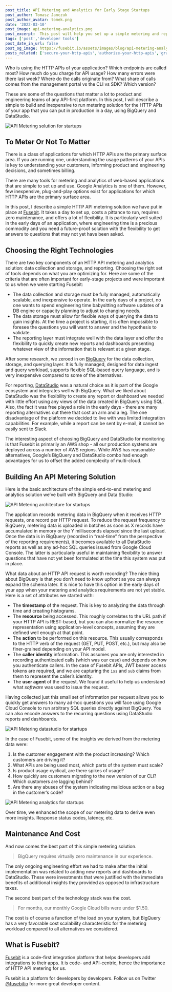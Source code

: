 ```yaml
---
post_title: API Metering and Analytics for Early Stage Startups
post_author: Tomasz Janczuk
post_author_avatar: tomek.png
date: '2022-03-10'
post_image: api-metering-analytics.png
post_excerpt:  This post will help you set up a simple metering and reporting system for the HTTP APIs of your app using BigQuery and DataStudio
tags: ['post','developer tools']
post_date_in_url: false
post_og_image: https://fusebit.io/assets/images/blog/api-metering-analytics.png
posts_related: ['secure-your-http-apis','authorize-your-http-apis','grafana-in-react']
---
```


Who is using the HTTP APIs of your application? Which endpoints are called most? How much do you charge for API usage? How many errors were there last week? Where do the calls originate from? What share of calls comes from the management portal vs the CLI vs SDK? Which version? 

These are some of the questions that matter a lot to product and engineering teams of any API-first platform. In this post, I will describe a simple to build and inexpensive to run metering solution for the HTTP APIs of your app that you can put in production in a day, using BigQuery and DataStudio. 

![API Metering solution for startups](blog-metering-solution.png "API Metering solution for Startups")

## To Meter Or Not To Matter

There is a class of applications for which HTTP APIs are the primary surface area. If you are running one, understanding the usage patterns of your APIs is key to understanding your customers, informing product and engineering decisions, and sometimes billing. 

There are many tools for metering and analytics of web-based applications that are simple to set up and use. Google Analytics is one of them. However, few inexpensive, plug-and-play options exist for applications for which HTTP APIs are the primary surface area. 

In this post, I describe a simple HTTP API metering solution we have put in place at [Fusebit](https://fusebit.io). It takes a day to set up, costs a pittance to run, requires zero maintenance, and offers a lot of flexibility. It is particularly well suited in the early days of an application, where engineering time is a precious commodity and you need a future-proof solution with the flexibility to get answers to questions that may not yet have been asked. 

## Choosing the Right Technologies

There are two key components of an HTTP API metering and analytics solution: data collection and storage, and reporting. Choosing the right set of tools depends on what you are optimizing for. Here are some of the criteria that are often important for early-stage projects and were important to us when we were starting Fusebit:

* The data collection and storage must be fully managed, automatically scalable, and inexpensive to operate. In the early days of a project, no one wants to spend engineering time babysitting software updates of a DB engine or capacity planning to adjust to changing needs. 
* The data storage must allow for flexible ways of querying the data to gain insights. At the time a project is starting, it is often impossible to foresee the questions you will want to answer and the hypothesis to validate. 
* The reporting layer must integrate well with the data layer and offer the flexibility to quickly create new reports and dashboards presenting whatever view of the information that is relevant at a given stage. 

After some research, we zeroed in on [BigQuery](https://cloud.google.com/bigquery) for the data collection, storage, and querying layer. It is fully managed, designed for data ingest and query workload, supports flexible SQL-based query language, and is very inexpensive compared to some of the alternatives. 

For reporting, [DataStudio](https://datastudio.withgoogle.com/) was a natural choice as it is part of the Google ecosystem and integrates well with BigQuery. What we liked about DataStudio was the flexibility to create any report or dashboard we needed with little effort using any views of the data created in BigQuery using SQL. Also, the fact it was free played a role in the early days - there are many reporting alternatives out there that cost an arm and a leg. The one disadvantage of the platform we decided to live with was limited integration capabilities. For example, while a report can be sent by e-mail, it cannot be easily sent to Slack. 

The interesting aspect of choosing BigQuery and DataStudio for monitoring is that Fusebit is primarily an AWS shop - all our production systems are deployed across a number of AWS regions. While AWS has reasonable alternatives, Google’s BigQuery and DataStudio combo had enough advantages for us to offset the added complexity of multi-cloud. 

## Building An API Metering Solution

Here is the basic architecture of the simple end-to-end metering and analytics solution we’ve built with BigQuery and Data Studio:

![API Metering architecture for startups](blog-metering-architecture.png "API Metering architecture for Startups")

The application records metering data in BigQuery when it receives HTTP requests, one record per HTTP request. To reduce the request frequency to BigQuery, metering data is uploaded in batches as soon as X records have accumulated in memory or the Y milliseconds elapsed since the last upload. Once the data is in BigQuery (recorded in “real-time” from the perspective of the reporting requirements), it becomes available to all DataStudio reports as well as any ad-hoc SQL queries issued from Google Cloud Console. The latter is particularly useful in maintaining flexibility to answer questions that have not yet been formulated at the time this system was put in place. 

What data about an HTTP API request is worth recording? The nice thing about BigQuery is that you don’t need to know upfront as you can always expand the schema later. It is nice to have this option in the early days of your app when your metering and analytics requirements are not yet stable. Here is a set of attributes we started with:

* The **timestamp** of the request. This is key to analyzing the data through time and creating histograms.
* The **resource** being accessed. This roughly correlates to the URL path if your HTTP API is REST-based, but you can also normalize the resource representation using application-level concepts, assuming they are defined well enough at that point. 
* The **action** to be performed on this resource. This usually corresponds to the HTTP verb of the request (GET, PUT, POST, etc.), but may also be finer-grained depending on your API model. 
* The **caller identity** information. This assumes you are only interested in recording authenticated calls (which was our case) and depends on how you authenticate callers. In the case of Fusebit APIs, JWT bearer access tokens are required, and we are capturing the `iss` and `sub` claims from them to represent the caller’s identity.
* The **user agent** of the request. We found it useful to help us understand what *software* was used to issue the request. 

Having collected just this small set of information per request allows you to quickly get answers to many ad-hoc questions you will face using Google Cloud Console to run arbitrary SQL queries directly against BigQuery. You can also encode answers to the recurring questions using DataStudio reports and dashboards.

![API Metering datastudio for startups](blog-metering-datastudio.png "API Metering datastudio for Startups")

In the case of Fusebit, some of the insights we derived from the metering data were: 

1. Is the customer engagement with the product increasing? Which customers are driving it?
2. What APIs are being used most, which parts of the system must scale?
3. Is product usage cyclical, are there spikes of usage?
4. How quickly are customers migrating to the new version of our CLI? Which customers are lagging behind?
5. Are there any abuses of the system indicating malicious action or a bug in the customer’s code?

![API Metering analytics for startups](blog-metering-stats.png "API Metering analytics for Startups")

Over time, we enhanced the scope of our metering data to derive even more insights. Response status codes, latency, etc. 

## Maintenance And Cost

And now comes the best part of this simple metering solution.

> BigQuery requires virtually zero maintenance in our experience. 

The only ongoing engineering effort we had to make after the initial implementation was related to adding new reports and dashboards to DataStudio. These were investments that were justified with the immediate benefits of additional insights they provided as opposed to infrastructure taxes. 

The second best part of the technology stack was the cost.

> For months, our monthly Google Cloud bills were under $1.50.

The cost is of course a function of the load on your system, but BigQuery has a very favorable cost scalability characteristic for the metering workload compared to all alternatives we considered. 

## What is Fusebit? 

[Fusebit](https://fusebit.io) is a code-first integration platform that helps developers add integrations to their apps. It is code- and API-centric, hence the importance of HTTP API metering for us.

Fusebit is a platform for developers by developers. Follow us on Twitter [@fusebitio](https://twitter.com/fusebitio) for more great developer content.
